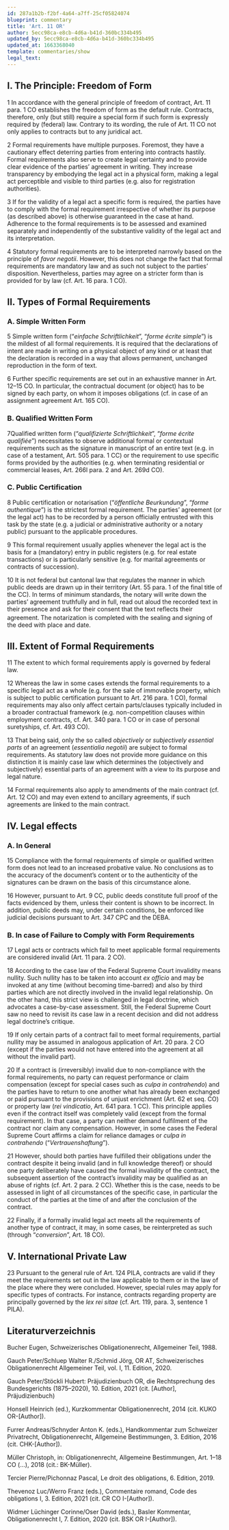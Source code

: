 ```yaml
---
id: 287a1b2b-f2bf-4a64-a7ff-25cf05824074
blueprint: commentary
title: 'Art. 11 OR'
author: 5ecc98ca-e8cb-4d6a-b41d-360bc334b495
updated_by: 5ecc98ca-e8cb-4d6a-b41d-360bc334b495
updated_at: 1663368040
template: commentaries/show
legal_text: 
---
```

<h2><strong>I. The Principle: Freedom of&nbsp;Form</strong></h2>
<p><span class="paragraph-nr">1</span> In accordance with the general principle of freedom of contract, Art. 11 para. 1 CO establishes the freedom of form as the default rule. Contracts, therefore, only (but still) require a special form if such form is expressly required by (federal) law.<footnote data-content='Cf. BGE <a href="http://relevancy.bger.ch/php/clir/http/index.php?highlight_docid=atf%3A%2F%2F132-III-549%3Ade&amp;lang=de&amp;type=show_document" target="_blank" data-type="URL" data rel="noreferrer noopener">132 III 549</a> consid. 2.1.1; cf. Bucher, p.&nbsp;160 et seq, for contractual reservations see Art.&nbsp;16 CO. '></footnote> Contrary to its wording, the rule of Art.&nbsp;11 CO not only applies to contracts but to any juridical act.<footnote data-content='Cf. <a href="http://relevancy.bger.ch/php/clir/http/index.php?highlight_docid=atf%3A%2F%2F121-III-31%3Ade&amp;lang=de&amp;type=show_document" target="_blank" data-type="URL" data rel="noreferrer noopener">BGE 121 III 31</a> E.&nbsp;2c; CR CO I‑Xoudis, mn. 6 to Art.&nbsp;11 CO; cf. also various examples in Gauch/Schluep/Schmid, mn.&nbsp;572 and&nbsp;572a.'></footnote></p>
<p><span class="paragraph-nr">2</span> Formal requirements have multiple purposes.<footnote data-content='Cf. BK OR I‑Müller, mn.&nbsp;46 et seq to Art.&nbsp;11 CO; cf. CR CO I‑Xoudis, mn. 4 et seq. to Art.&nbsp;11 CO; cf. also Tercier/Pichonnaz, mn. 720 et&nbsp;seq.'></footnote> Foremost, they have a cautionary effect deterring parties from entering into contracts hastily.<footnote data-content='Cf. BGE Pra 1997, No.&nbsp;150 consid.&nbsp;1b; BGE <a href="http://relevancy.bger.ch/php/clir/http/index.php?highlight_docid=atf%3A%2F%2F118-II-32%3Ade&amp;lang=de&amp;type=show_document" target="_blank" data-type="URL" data rel="noreferrer noopener">118 II 32</a> consid. 3d); BGE <a href="http://relevancy.bger.ch/php/clir/http/index.php?highlight_docid=atf%3A%2F%2F117-II-382%3Ade&amp;lang=de&amp;type=show_document" target="_blank" data-type="URL" data rel="noreferrer noopener">117 II 382</a> consid. 2b; BGE <a href="https://www.bger.ch/ext/eurospider/live/fr/php/clir/http/index.php?highlight_docid=atf%3A%2F%2F112-II-330%3Afr&amp;lang=fr&amp;zoom=YES&amp;type=show_document&amp;" target="_blank" data-type="URL" data rel="noreferrer noopener">112 II 330</a> consid.&nbsp;3a.'></footnote> Formal requirements also serve to create legal certainty and to provide clear evidence of the parties’ agreement in writing. They increase transparency by embodying the legal act in a physical form, making a legal act perceptible and visible to third parties (e.g. also for registration authorities).<footnote data-content='Cf. BGE <a href="http://relevancy.bger.ch/php/clir/http/index.php?highlight_docid=atf%3A%2F%2F82-II-48%3Ade&amp;lang=de&amp;type=show_document" target="_blank" data-type="URL" data rel="noreferrer noopener">82 II 48</a> consid. 1 on the written form requirement of an assignment, which serves to enable third parties “<em>to determine who is entitled to the claim on the basis of a process that has been clearly made known</em>”; cf. also BGE <a href="http://relevancy.bger.ch/php/clir/http/index.php?highlight_docid=atf%3A%2F%2F122-III-361%3Ade&amp;lang=de&amp;type=show_document" target="_blank" data-type="URL" data rel="noreferrer noopener">122 III 361</a> consid. 4c); BGE <a href="http://relevancy.bger.ch/php/clir/http/index.php?highlight_docid=atf%3A%2F%2F118-II-32%3Ade&amp;lang=de&amp;type=show_document" target="_blank" data-type="URL" data rel="noreferrer noopener">118 II 32</a> consid.&nbsp;3d; BGE <a href="http://relevancy.bger.ch/php/clir/http/index.php?highlight_docid=atf%3A%2F%2F140-III-200%3Ade&amp;lang=de&amp;type=show_document" target="_blank" data-type="URL" data rel="noreferrer noopener">140 III 200</a> consid.&nbsp;4.2; cf. also Bucher, p.&nbsp;161 et&nbsp;seq.'></footnote></p>
<p><span class="paragraph-nr">3</span> If for the validity of a legal act a specific form is required, the parties have to comply with the formal requirement irrespective of whether its purpose (as described above) is otherwise guaranteed in the case at hand. Adherence to the formal requirements is to be assessed and examined separately and independently of the substantive validity of the legal act and its interpretation.<footnote data-content='Cf. decision of the Federal Supreme Court <a href="https://www.bger.ch/ext/eurospider/live/de/php/aza/http/index.php?highlight_docid=aza%3A%2F%2F08-07-2003-4C-110-2003&amp;lang=de&amp;type=show_document&amp;zoom=YES&amp;" target="_blank" data-type="URL" data rel="noreferrer noopener">4C.110/2003</a> of 8 July 2003 consid. 3.1. '></footnote> </p>
<p><span class="paragraph-nr">4</span> Statutory formal requirements are to be interpreted narrowly based on the principle of <em>favor negotii</em>.<footnote data-content='Cf. BGE <a href="https://www.bger.ch/ext/eurospider/live/de/php/clir/http/index.php?highlight_docid=atf%3A%2F%2F89-II-185%3Ade&amp;lang=de&amp;zoom=&amp;type=show_document" data-type="URL" data target="_blank" rel="noreferrer noopener">89 II 185</a> consid. 3; BGE <a href="http://relevancy.bger.ch/php/clir/http/index.php?highlight_docid=atf%3A%2F%2F119-II-135%3Ade&amp;lang=de&amp;type=show_document" data-type="URL" data target="_blank" rel="noreferrer noopener">119 II 135</a> consid. 2b; BGE <a href="http://relevancy.bger.ch/php/clir/http/index.php?highlight_docid=atf%3A%2F%2F113-II-402%3Ade&amp;lang=de&amp;type=show_document" data-type="URL" data target="_blank" rel="noreferrer noopener">113 II 402</a> consid. 3c or BGE <a href="https://www.bger.ch/ext/eurospider/live/de/php/clir/http/index.php?highlight_docid=atf%3A%2F%2F112-II-23%3Ade&amp;lang=de&amp;zoom=&amp;type=show_document" data-type="URL" data target="_blank" rel="noreferrer noopener">112 II 23 </a>consid.&nbsp;4; cf. instead of many CR CO I‑Xoudis, mn. 14 to Art. 11 CO or Tercier/Pichonnaz, mn.&nbsp;716. '></footnote> However, this does not change the fact that formal requirements are mandatory law and as such not subject to the parties’ disposition.<footnote data-content='Cf. decision of the Federal Supreme Court <a href="https://www.bger.ch/ext/eurospider/live/de/php/aza/http/index.php?highlight_docid=aza%3A%2F%2F19-12-2007-4A_420-2007&amp;lang=de&amp;type=show_document&amp;zoom=YES&amp;" target="_blank" data-type="URL" data rel="noreferrer noopener">4A_420/2007</a> of 19 December 2007 consid. 2.4.1, where a contract in case of doubt was considered as a personal guarantee.'></footnote> Nevertheless, parties may agree on a stricter form than is provided for by law (cf. Art. 16 para. 1 CO).<footnote data-content='BSK OR I‑Schwenzer/Fountoulakis, mn.&nbsp;30 to Art.&nbsp;11 CO; cf. also Art.&nbsp;16 CO; the Cantons, however, are prohibited from introducing form requirements regarding legal acts, for which federal law does not provide for special form requirements (cf. BGE <a href="http://relevancy.bger.ch/php/clir/http/index.php?highlight_docid=atf%3A%2F%2F99-II-159%3Ade&amp;lang=de&amp;type=show_document" target="_blank" data-type="URL" data rel="noreferrer noopener">99 II 159</a> consid.&nbsp;2a).'></footnote> </p>
<h2><strong>II. Types of Formal Requirements</strong></h2>
<h3><strong>A. Simple Written Form</strong></h3>
<p><span class="paragraph-nr">5</span> Simple written form (“<em>einfache Schriftlichkeit</em>”, “<em>forme écrite simple</em>”) is the mildest of all formal requirements. It is required that the declarations of intent are made in writing on a physical object of any kind or at least that the declaration is recorded in a way that allows permanent, unchanged reproduction in the form of text.<footnote data-content='Regarding the text-form requirement, cf. BK OR-Müller, mn.&nbsp;95 et seq to Art.&nbsp;11 CO or CR CO I‑Xoudis, mn. 17a to Art. 11&nbsp;CO.'></footnote> </p>
<p><span class="paragraph-nr">6</span> Further specific requirements are set out in an exhaustive manner in Art. 12–15 CO.<footnote data-content='For more examples, key points and special circumstances cf. BK OR-Müller, mn.&nbsp;73–79 to Art.&nbsp;11 CO; Gauch/Schluep/Schmid, mn. 505 et seq. or CR CO I‑Xoudis, mn. 18 to Art. 11 CO; cf. also the commentary to Art. 13–15 CO, which discusses also the different means and new forms of communication.'></footnote> In particular, the contractual document (or object) has to be signed by each party, on whom it imposes obligations (cf. in case of an assignment agreement Art.&nbsp;165&nbsp;CO).</p>
<h3><strong>B. Qualified Written Form</strong> </h3>
<p><span class="paragraph-nr">7</span>Qualified written form (“<em>qualifizierte Schriftlichkeit</em>”, “<em>forme écrite qualifiée</em>”) necessitates to observe additional formal or contextual requirements such as the signature in manuscript of an entire text (e.g. in case of a testament, Art.&nbsp;505 para.&nbsp;1 CC) or the requirement to use specific forms provided by the authorities (e.g. when terminating residential or commercial leases, Art.&nbsp;266l para.&nbsp;2 and Art.&nbsp;269d CO).<footnote data-content='Cf. BGE 118 II 130 consid. 2b; cf. Tercier/Pichonnaz, mn. 737; see for a compilation of examples BK OR-Müller, mn.&nbsp;84–90 to Art.&nbsp;11 CO; see for further literature Gauch/Schluep/Schmid, mn.&nbsp;523a.'></footnote> </p>
<h3><strong>C. Public Certification</strong></h3>
<p><span class="paragraph-nr">8</span> Public certification or notarisation (“<em>öffentliche Beurkundung</em>”, “<em>forme authentique</em>”) is the strictest formal requirement. The parties’ agreement (or the legal act) has to be recorded by a person officially entrusted with this task by the state (e.g. a judicial or administrative authority or a notary public) pursuant to the applicable procedures.<footnote data-content='BGE <a href="http://relevancy.bger.ch/php/clir/http/index.php?highlight_docid=atf%3A%2F%2F99-II-159%3Ade&amp;lang=de&amp;type=show_document" target="_blank" data-type="URL" data rel="noreferrer noopener">99 II 159</a> consid. 2a; cf. Bucher, p.&nbsp;167 et&nbsp;seq.'></footnote></p>
<p><span class="paragraph-nr">9</span> This formal requirement usually applies whenever the legal act is the basis for a (mandatory) entry in public registers (e.g. for real estate transactions) or is particularly sensitive (e.g. for marital agreements or contracts of succession).<footnote data-content='Cf. BSK OR I‑Schwenzer/Fountoulakis, mn 7 to Art. 11 CO; cf. a compilation of examples in BK OR-Müller, mn.&nbsp;129 et seq. to Art.&nbsp;11 CO.'></footnote></p>
<p><span class="paragraph-nr">10</span> It is not federal but cantonal law that regulates the manner in which public deeds are drawn up in their territory (Art.&nbsp;55 para.&nbsp;1 of the final title of the CC).<footnote data-content='Cf. instead of many CR CO I‑Xoudis, mn.&nbsp;20 et seq. to Art. 11&nbsp;CO.'></footnote> In terms of minimum standards, the notary will write down the parties’ agreement truthfully and in full, read out aloud the recorded text in their presence and ask for their consent that the text reflects their agreement.<footnote data-content='Cf. Gauch/Schluep/Schmid, mn.&nbsp;526 with references.'></footnote><sup> </sup>The notarization is completed with the sealing and signing of the deed with place and date.<footnote data-content='Cf. KUKO OR-Wiegand/Hurni, mn.&nbsp;5 to Art.&nbsp;11 CO; note that cantonal law can also provide for the possibility of producing deeds in an (equivalent) electronic form, cf. Art.&nbsp;55a of the final title of the CC as well as the regulations within the&nbsp;EÖBV.'></footnote></p>
<h2><strong>III. Extent of Formal Requirements&nbsp;</strong></h2>
<p><span class="paragraph-nr">11</span> The extent to which formal requirements apply is governed by federal law.<footnote data-content='For public certification, cf. BGE <a href="http://relevancy.bger.ch/php/clir/http/index.php?highlight_docid=atf%3A%2F%2F125-III-131%3Ade&amp;lang=de&amp;type=show_document" target="_blank" data-type="URL" data rel="noreferrer noopener">125 III 131</a> consid. 4a; BGE <a href="http://relevancy.bger.ch/php/clir/http/index.php?highlight_docid=atf%3A%2F%2F113-II-402%3Ade&amp;lang=de&amp;type=show_document" target="_blank" data-type="URL" data rel="noreferrer noopener">113 II 402</a> consid. 2a; whereas the procedure of public certification falls&nbsp;under the jurisdiction of the&nbsp;cantons (cf. Art. 55 of the final title of the CC, see also para II.C.&nbsp;above).'></footnote></p>
<p><span class="paragraph-nr">12</span> Whereas the law in some cases extends the formal requirements to a specific legal act as a whole (e.g. for the sale of immovable property, which is subject to public certification pursuant to Art.&nbsp;216 para.&nbsp;1 CO), formal requirements may also only affect certain parts/clauses typically included in a broader contractual framework (e.g. non-competition clauses within employment contracts, cf.&nbsp;Art.&nbsp;340 para.&nbsp;1 CO<footnote data-content='For case law in that regard cf. BGE <a href="http://relevancy.bger.ch/php/clir/http/index.php?highlight_docid=atf%3A%2F%2F145-III-365%3Ade&amp;lang=de&amp;type=show_document" target="_blank" data-type="URL" data rel="noreferrer noopener">145 III 365</a> consid. 3.2. '></footnote> or in case of personal suretyships, cf.&nbsp;Art.&nbsp;493 CO).</p>
<p><span class="paragraph-nr">13</span> That being said, only the so called <em>objectively</em> or <em>subjectively</em> <em>essential parts</em> of an agreement (<em>essentialia negotii</em>) are subject to formal requirements.<footnote data-content='BGE <a href="https://www.bger.ch/ext/eurospider/live/de/php/clir/http/index.php?highlight_docid=atf%3A%2F%2F90-II-34%3Ade&amp;lang=de&amp;zoom=&amp;type=show_document" target="_blank" data-type="URL" data rel="noreferrer noopener">90 II 34</a> consid. 2; BGE <a href="http://relevancy.bger.ch/php/clir/http/index.php?highlight_docid=atf%3A%2F%2F135-III-295%3Ade&amp;lang=de&amp;type=show_document" target="_blank" data-type="URL" data rel="noreferrer noopener">135 III 295</a> consid. 3.2; BGE <a href="http://relevancy.bger.ch/php/clir/http/index.php?highlight_docid=atf%3A%2F%2F125-III-131%3Ade&amp;lang=de&amp;type=show_document" target="_blank" data-type="URL" data rel="noreferrer noopener">125 III 131</a> consid. 4b; BGE <a href="http://relevancy.bger.ch/php/clir/http/index.php?highlight_docid=atf%3A%2F%2F113-II-402%3Ade&amp;lang=de&amp;type=show_document" target="_blank" data-type="URL" data rel="noreferrer noopener">113 II 402</a> consid. 2a; cf. CR CO I‑Xoudis, mn. 24 et seq to Art. 11 CO; cf. a compilation for formal requirements of various legal acts in BK OR-Müller, mn.&nbsp;162–165 to Art.&nbsp;11 CO.'></footnote> As statutory law does not provide more guidance on this distinction it is mainly case law which determines the (objectively and subjectively) essential parts of an agreement with a view to its purpose and legal nature.<footnote data-content='Cf. para I&nbsp;above.'></footnote></p>
<p><span class="paragraph-nr">14</span> Formal requirements also apply to amendments of the main contract (cf. Art. 12 CO) and may even extend to ancillary agreements, if such agreements are linked to the main contract.<footnote data-content='Cf. BGE <a href="http://relevancy.bger.ch/php/clir/http/index.php?highlight_docid=atf%3A%2F%2F113-II-402%3Ade&amp;lang=de&amp;type=show_document" target="_blank" data-type="URL" data rel="noreferrer noopener">113 II 402</a> consid. 2a; BGE <a href="http://relevancy.bger.ch/php/clir/http/index.php?highlight_docid=atf%3A%2F%2F125-III-131%3Ade&amp;lang=de&amp;type=show_document" target="_blank" data-type="URL" data rel="noreferrer noopener">125 III 131 </a>consid.&nbsp;4b.'></footnote></p>
<h2><strong>IV. Legal effects&nbsp;</strong></h2>
<h3><strong>A. In General</strong></h3>
<p><span class="paragraph-nr">15</span> Compliance with the formal requirements of simple or qualified written form does not lead to an increased probative value. No conclusions as to the accuracy of the document’s content or to the authenticity of the signatures can be drawn on the basis of this circumstance alone.<footnote data-content='Cf. ZK OR-Jäggi, mn. 54 to Art.&nbsp;13 CO; cf. also BGE <a href="http://relevancy.bger.ch/php/clir/http/index.php?highlight_docid=atf%3A%2F%2F101-II-211%3Ade&amp;lang=de&amp;type=show_document" target="_blank" data-type="URL" data rel="noreferrer noopener">101 II 211</a> consid. 4b using the example of a testament.'></footnote></p>
<p><span class="paragraph-nr">16</span> However, pursuant to Art.&nbsp;9 CC, public deeds constitute full proof of the facts evidenced by them, unless their content is shown to be incorrect.<footnote data-content='Cf. BGE <a href="http://relevancy.bger.ch/php/clir/http/index.php?highlight_docid=atf%3A%2F%2F127-III-248%3Ade&amp;lang=de&amp;type=show_document" target="_blank" data-type="URL" data rel="noreferrer noopener">127 III 248</a> consid.&nbsp;3c.'></footnote> In addition, public deeds may, under certain conditions, be enforced like judicial decisions pursuant to Art. 347 CPC and the DEBA.<footnote data-content='Cf. instead of many Tercier/Pichonnaz, mn.&nbsp;762.'></footnote></p>
<h3><strong>B. In case of Failure to Comply with Form Requirements</strong></h3>
<p><span class="paragraph-nr">17</span> Legal acts or contracts which fail to meet applicable formal requirements<footnote data-content='Cf. for different types of violations Bucher, p. 168 (e.g. if an essential element has not been publicly certified or not to the necessary extent).'></footnote> are considered invalid (Art. 11 para. 2 CO).<footnote data-content='Unless there is a contrary provision, like in Art. 40d CO, where the default of formal requirements only has the effect that the deadline for revoking a contract is not yet triggered (Art. 40e CO); cf. for more examples BK OR-Müller, mn. 254 et seq. to Art.&nbsp;11 CO; cf. for property purchase contracts Gauch/Schluep/Schmid, mn.&nbsp;563 et seq. with many references to special literature.'></footnote></p>
<p><span class="paragraph-nr">18</span> According to the case law of the Federal Supreme Court invalidity means nullity. Such nullity has to be taken into account <em>ex officio </em>and may be invoked at any time (without becoming time-barred) and also by third parties which are not directly involved in the invalid legal relationship.<footnote data-content='Cf. for example BGE <a href="https://www.bger.ch/ext/eurospider/live/de/php/clir/http/index.php?highlight_docid=atf%3A%2F%2F137-III-243%3Ade&amp;lang=de&amp;zoom=&amp;type=show_document" target="_blank" data-type="URL" data rel="noreferrer noopener">137 III 243</a> consid. 4.4.6; BGE <a href="https://www.bger.ch/ext/eurospider/live/fr/php/clir/http/index.php?highlight_docid=atf%3A%2F%2F112-II-330%3Afr&amp;lang=fr&amp;zoom=YES&amp;type=show_document&amp;" target="_blank" data-type="URL" data rel="noreferrer noopener">112 II 330</a> consid. 2b; BGE <a href="http://relevancy.bger.ch/php/clir/http/index.php?highlight_docid=atf%3A%2F%2F106-II-146%3Ade&amp;lang=de&amp;type=show_document" target="_blank" data-type="URL" data rel="noreferrer noopener">106 II 146 </a>consid.&nbsp;3; partially left open in BGE&nbsp;<a href="https://www.bger.ch/ext/eurospider/live/fr/php/clir/http/index.php?highlight_docid=atf%3A%2F%2F112-II-330%3Afr&amp;lang=fr&amp;zoom=YES&amp;type=show_document&amp;" target="_blank" data-type="URL" data rel="noreferrer noopener">112 II 330</a> consid. 2a,&nbsp;b.'></footnote> On the other hand, this strict view is challenged in legal doctrine, which advocates a case-by-case assessment.<footnote data-content='Cf. Gauch/Schluep/Schmid, mn.&nbsp;558 et seq. with many references in footnote&nbsp;165, cf. also BK OR-Müller, mn.&nbsp;184 and 207 et seq. to Art.&nbsp;11 CO or CR CO I‑Xoudis, mn. 42 to Art. 11 CO and Tercier/Pichonnaz, mn. 756 et seq., which, amongst many others, plead for a “<em>nullity sui generis</em>” (no absolute ex-officio nullity with possibilities to remedy the invalidity, e.g. through fulfilment of the contract); same view already Bucher, p.&nbsp;169 et&nbsp;seq.'></footnote> Still, the Federal Supreme Court saw no need to revisit its case law in a recent decision and did not address legal doctrine’s critique.<footnote data-content='Question left open in BGE <a href="http://relevancy.bger.ch/php/clir/http/index.php?highlight_docid=atf%3A%2F%2F140-III-583%3Ade&amp;lang=de&amp;type=show_document" data-type="URL" data target="_blank" rel="noreferrer noopener">140 III 583</a> consid. 3.2.2.'></footnote></p>
<p><span class="paragraph-nr">19</span> If only certain parts of a contract fail to meet formal requirements, partial nullity may be assumed in analogous application of Art.&nbsp;20 para.&nbsp;2 CO (except if the parties would not have entered into the agreement at all without the invalid part).<footnote data-content='Cf. BGE <a href="https://www.servat.unibe.ch/dfr/pdf/c2060098.pdf" target="_blank" data-type="URL" data rel="noreferrer noopener">60 II 98</a>, p.&nbsp;99 et seq.; decision of the Federal Supreme Court <a href="https://www.bger.ch/ext/eurospider/live/de/php/aza/http/index.php?highlight_docid=aza%3A%2F%2F28-10-2003-4C-175-2003&amp;lang=de&amp;type=show_document&amp;zoom=NO&amp;" target="_blank" data-type="URL" data rel="noreferrer noopener">4C.175/2003</a> of 28 October 2003, consid. 5; cf. also BGE <a href="http://relevancy.bger.ch/php/clir/http/index.php?highlight_docid=atf%3A%2F%2F120-II-341%3Ade&amp;lang=de&amp;type=show_document" target="_blank" data-type="URL" data rel="noreferrer noopener">120 II 341</a> consid. 5 where the non-use of the required form for the termination of a tenancy contract only led to partial nullity and not nullity of the whole tenancy; cf. for a differentiating view Gauch/Schluep/Schmid, mn.&nbsp;581 et seq. or CR CO I‑Xoudis, mn. 35 to Art. 11&nbsp;CO.'></footnote></p>
<p><span class="paragraph-nr">20</span> If a contract is (irreversibly) invalid due to non-compliance with the formal requirements, no party can request performance or claim compensation (except for special cases such as <em>culpa in contrahendo</em>)<footnote data-content='Cf. BGE <a href="https://www.bger.ch/ext/eurospider/live/de/php/clir/http/index.php?highlight_docid=atf%3A%2F%2F106-II-36%3Ade&amp;lang=de&amp;zoom=&amp;type=show_document" data-type="URL" data target="_blank" rel="noreferrer noopener">106 II 36</a> consid.&nbsp;5 or decision of the Federal Supreme Court <a href="https://www.bger.ch/ext/eurospider/live/de/php/aza/http/index.php?highlight_docid=aza%3A%2F%2F28-10-2003-4C-175-2003&amp;lang=de&amp;type=show_document&amp;zoom=NO&amp;" data-type="URL" data target="_blank" rel="noreferrer noopener">4C.175/2003</a> of 28 October 2003 consid. 3.2, e.g. if a party has wilfully or fraudulently violated certain cooperation or disclosure duties before entering into a contract; cf., however, the critical view in legal doctrine in BK OR-Müller, mn&nbsp;229 to Art.&nbsp;11 CO; cf. for more examples Göksu, Präjudizienbuch, mn.&nbsp;25 to Art. 11&nbsp;CO.'></footnote> and the parties have to return to one another what has already been exchanged or paid pursuant to the provisions of unjust enrichment (Art.&nbsp;62 et seq. CO) or property law (<em>rei vindicatio</em>, Art. 641 para. 1 CC).<footnote data-content='Cf. BGE <a href="https://www.bger.ch/ext/eurospider/live/de/php/clir/http/index.php?highlight_docid=atf%3A%2F%2F90-II-34%3Ade&amp;lang=de&amp;zoom=&amp;type=show_document" target="_blank" data-type="URL" data rel="noreferrer noopener">90 II 34</a> consid.&nbsp;5.'></footnote> This principle applies even if the contract itself was completely valid (except from the formal requirement). In that case, a party can neither demand fulfilment of the contract nor claim any compensation.<footnote data-content='Cf. decision of the Federal Supreme Court <a href="https://www.bger.ch/ext/eurospider/live/de/php/aza/http/index.php?highlight_docid=aza%3A%2F%2F02-08-2006-5C-96-2006&amp;lang=de&amp;type=show_document&amp;zoom=YES&amp;" target="_blank" data-type="URL" data rel="noreferrer noopener">5C.96/2006</a> consid. 3.2 in&nbsp;fine.'></footnote> However, in some cases the Federal Supreme Court affirms a claim for reliance damages or <em>culpa in contrahendo</em> (“<em>Vertrauenshaftung</em>”).</p>
<p><span class="paragraph-nr">21</span> However, should both parties have fulfilled their obligations under the contract despite it being invalid (and in full knowledge thereof<footnote data-content='Cf. BGE <a href="https://www.bger.ch/ext/eurospider/live/fr/php/clir/http/index.php?highlight_docid=atf%3A%2F%2F112-II-330%3Afr&amp;lang=fr&amp;zoom=YES&amp;type=show_document&amp;" target="_blank" data-type="URL" data rel="noreferrer noopener">112 II 330</a> consid. 2b; BGE <a href="https://www.bger.ch/ext/eurospider/live/fr/php/aza/http/index.php?highlight_docid=atf%3A%2F%2F138-III-401%3Afr&amp;lang=fr&amp;type=show_document&amp;zoom=YES&amp;" target="_blank" data-type="URL" data rel="noreferrer noopener">138 III 401</a> consid. 2.3.1.; cf. also decision of the Federal Supreme Court <a href="https://www.bger.ch/ext/eurospider/live/de/php/aza/http/index.php?highlight_docid=aza%3A%2F%2F28-10-2003-4C-175-2003&amp;lang=de&amp;type=show_document&amp;zoom=NO&amp;" target="_blank" data-type="URL" data rel="noreferrer noopener">4C.175/2003</a> of 28 October 2003 consid. 3.2.'></footnote>) or should one party deliberately have caused<footnote data-content='Cf. BGE <a href="http://relevancy.bger.ch/php/clir/http/index.php?highlight_docid=atf%3A%2F%2F88-II-18%3Ade&amp;lang=de&amp;type=show_document" target="_blank" data-type="URL" data rel="noreferrer noopener">88 II 24</a> consid. 5 including references; cf. also BGE <a href="http://relevancy.bger.ch/php/clir/http/index.php?highlight_docid=atf%3A%2F%2F90-II-21%3Ade&amp;lang=de&amp;type=show_document" target="_blank" data-type="URL" data rel="noreferrer noopener">90 II 21</a> consid.&nbsp;2c.'></footnote> the formal invalidity of the contract, the subsequent assertion of the contract’s invalidity may be qualified as an abuse of rights (cf. Art.&nbsp;2 para.&nbsp;2 CC). Whether this is the case, needs to be assessed in light of all circumstances of the specific case, in particular the conduct of the parties at the time of and after the conclusion of the contract.<footnote data-content='Cf. BGE <a href="http://relevancy.bger.ch/php/clir/http/index.php?highlight_docid=atf%3A%2F%2F138-III-123%3Ade&amp;lang=de&amp;type=show_document" data-type="URL" data target="_blank" rel="noreferrer noopener">138 III 123</a> consid. 2.4.2; BGE <a href="http://relevancy.bger.ch/php/clir/http/index.php?highlight_docid=atf%3A%2F%2F116-II-700%3Ade&amp;lang=de&amp;type=show_document" data-type="URL" data target="_blank" rel="noreferrer noopener">116 II 700</a> consid. 3b; BGE <a href="https://www.bger.ch/ext/eurospider/live/fr/php/aza/http/index.php?highlight_docid=atf%3A%2F%2F138-III-401%3Afr&amp;lang=fr&amp;type=show_document&amp;zoom=YES&amp;" data-type="URL" data target="_blank" rel="noreferrer noopener">138 III 401</a> consid. 2.3.1; BGE <a href="http://relevancy.bger.ch/php/clir/http/index.php?highlight_docid=atf%3A%2F%2F140-III-583%3Ade&amp;lang=de&amp;type=show_document" data-type="URL" data target="_blank" rel="noreferrer noopener">140 III 583</a> consid. 3.2.4; BGE <a href="http://relevancy.bger.ch/php/clir/http/index.php?highlight_docid=atf%3A%2F%2F140-III-200%3Ade&amp;lang=de&amp;type=show_document" data-type="URL" data target="_blank" rel="noreferrer noopener">140 III 200</a> consid.&nbsp;4.2, for tenancy law cases cf. the summary of the principles in the decision of the Federal Supreme Court <a href="https://www.bger.ch/ext/eurospider/live/fr/php/aza/http/index.php?highlight_docid=aza%3A%2F%2F28-04-2011-4A_129-2011&amp;lang=fr&amp;type=show_document&amp;zoom=YES&amp;" data-type="URL" data target="_blank" rel="noreferrer noopener">4A_129/2011</a> of 28 April 2011 consid. 2.3; cf. BK OR-Müller, mn. 198 et seq. to Art. 11 CO, Göksu, Präjudizienbuch, mn. 18 to 11 CO and Gauch/Schluep/Schmid, mn.&nbsp;552 et seq.; see for other examples CHK-Kut, mn.&nbsp;20 to Art. 11 CO or for a more in-debt analysis CR CO I‑Xoudis, mn. 36 et seq. to Art. 11 CO; cf. also Tercier/Pichonnaz, mn. 755, which point to practical difficulties. '></footnote></p>
<p><span class="paragraph-nr">22</span> Finally, if a formally invalid legal act meets all the requirements of another type of contract, it may, in some cases,<footnote data-content='Cf. BGE <a href="http://relevancy.bger.ch/php/clir/http/index.php?highlight_docid=atf%3A%2F%2F93-II-439%3Ade&amp;lang=de&amp;type=show_document" data-type="URL" data target="_blank" rel="noreferrer noopener">93 II 439</a> consid. 5 (reinterpretation of a family- into a common foundation) or BGE <a href="https://www.servat.unibe.ch/dfr/pdf/c2076008.pdf" data-type="URL" data target="_blank" rel="noreferrer noopener">76 II 8</a> consid. 5 (conversion of a marriage- into a testamentary contract); cf. for more examples and some exceptions BK OR-Müller, mn. 240 et seq. to Art.&nbsp;11 CO.'></footnote> be reinterpreted as such (through “<em>conversion</em>”, Art.&nbsp;18 CO).<footnote data-content='Cf.&nbsp;BGE <a href="https://www.bger.ch/ext/eurospider/live/de/php/clir/http/index.php?highlight_docid=atf%3A%2F%2F135-III-441%3Ade&amp;lang=de&amp;zoom=&amp;type=show_document" data-type="URL" data target="_blank" rel="noreferrer noopener">135 III 441</a> consid. 3.3; BGE <a href="https://www.bger.ch/ext/eurospider/live/fr/php/aza/http/index.php?highlight_docid=atf%3A%2F%2F124-III-112%3Afr&amp;lang=fr&amp;type=show_document&amp;zoom=NO&amp;" data-type="URL" data target="_blank" rel="noreferrer noopener">124 III 112</a> consid. 2b/bb; BGE <a href="http://relevancy.bger.ch/php/clir/http/index.php?highlight_docid=atf%3A%2F%2F126-III-182%3Afr&amp;lang=fr&amp;type=show_document" data-type="URL" data target="_blank" rel="noreferrer noopener">126 III 182</a> consid. 3b; cf. for further information BK OR-Müller, mn. 236 et seq. to Art. 11 CO; cf. for further references Gauch/Schluep/Schmid, mn.&nbsp;584b.'></footnote></p>
<h2><strong>V. International Private Law</strong></h2>
<p><span class="paragraph-nr">23</span> Pursuant to the general rule of Art. 124 PILA,<footnote data-content='Federal Act on International Private Law (SR&nbsp;291).'></footnote> contracts are valid if they meet the requirements set out in the law applicable to them or in the law of the place where they were concluded. However, special rules may apply for specific types of contracts. For instance, contracts regarding property are principally governed by the <em>lex rei sitae</em> (cf. Art. 119, para. 3, sentence 1 PILA).<footnote data-content='Cf. instead of many and for more examples and exceptions CR CO I‑Xoudis, mn. 54 to Art. 11&nbsp;CO.'></footnote></p>
<h2>Literaturverzeichnis</h2>
<p>Bucher Eugen, Schweizerisches Obligationenrecht, Allgemeiner Teil,&nbsp;1988.</p>
<p>Gauch Peter/Schluep Walter R./Schmid Jörg, OR AT, Schweizerisches Obligationenrecht Allgemeiner Teil, vol.&nbsp;I, 11.&nbsp;Edition,&nbsp;2020.</p>
<p>Gauch Peter/Stöckli Hubert: Präjudizienbuch OR, die Rechtsprechung des Bundesgerichts (1875–2020), 10.&nbsp;Edition, 2021 (cit. [Author], Präjudizienbuch)</p>
<p>Honsell Heinrich (ed.), Kurzkommentar Obligationenrecht, 2014 (cit. KUKO OR-[Author]).</p>
<p>Furrer Andreas/Schnyder Anton K. (eds.), Handkommentar zum Schweizer Privatrecht, Obligationenrecht, Allgemeine Bestimmungen, 3. Edition, 2016 (cit. CHK-[Author]).</p>
<p>Müller Christoph, in: Obligationenrecht, Allgemeine Bestimmungen, Art. 1–18 CO (…), 2018 (cit.: BK-Müller).</p>
<p>Tercier Pierre/Pichonnaz Pascal, Le droit des obligations, 6. Edition,&nbsp;2019.</p>
<p>Thevenoz Luc/Werro Franz (eds.), Commentaire romand, Code des obligations I, 3. Edition, 2021 (cit. CR CO I-[Author]).</p>
<p>Widmer Lüchinger Corinne/Oser David (eds.), Basler Kommentar, Obligationenrecht I, 7.&nbsp;Edition, 2020 (cit. BSK OR I-[Author]).</p>
